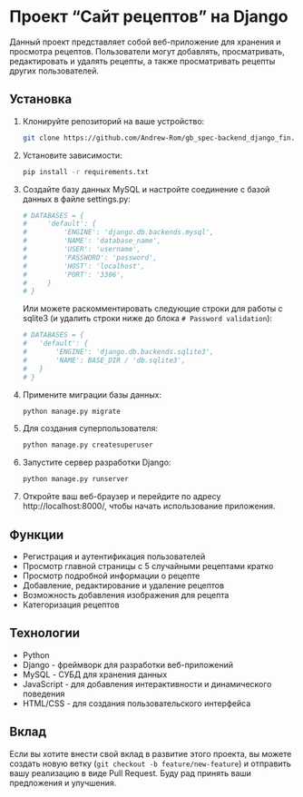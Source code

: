 # Проект “Сайт рецептов” на Django

Данный проект представляет собой веб-приложение
для хранения и просмотра рецептов. 
Пользователи могут добавлять, просматривать, редактировать и удалять рецепты, 
а также просматривать рецепты других пользователей.

## Установка
1. Клонируйте репозиторий на ваше устройство:

    ```bash
    git clone https://github.com/Andrew-Rom/gb_spec-backend_django_fin.git
    ```

2. Установите зависимости:

    ```bash
    pip install -r requirements.txt
    ```

3. Создайте базу данных MySQL и настройте соединение с базой данных в файле settings.py:

    ```python
    # DATABASES = {
    #     'default': {
    #         'ENGINE': 'django.db.backends.mysql',
    #         'NAME': 'database_name',
    #         'USER': 'username',
    #         'PASSWORD': 'password',
    #         'HOST': 'localhost',
    #         'PORT': '3306',
    #     }
    # }
   ```
   
   Или можете раскомментировать следующие строки для работы с sqlite3 (и удалить строки ниже до блока `# Password validation`):
   ```python
   # DATABASES = {
   #   'default': {
   #       'ENGINE': 'django.db.backends.sqlite3',
   #       'NAME': BASE_DIR / 'db.sqlite3',
   #   }
   # }
   ```
   
4. Примените миграции базы данных:

    ```bash
    python manage.py migrate
    ```

5. Для создания суперпользователя:

    ```bash
    python manage.py createsuperuser
    ```

6. Запустите сервер разработки Django:

    ```bash
    python manage.py runserver
    ```

7. Откройте ваш веб-браузер и перейдите по адресу http://localhost:8000/, чтобы начать использование приложения.

## Функции

- Регистрация и аутентификация пользователей
- Просмотр главной страницы с 5 случайными рецептами кратко
- Просмотр подробной информации о рецепте
- Добавление, редактирование и удаление рецептов
- Возможность добавления изображения для рецепта
- Категоризация рецептов

## Технологии

- Python
- Django - фреймворк для разработки веб-приложений
- MySQL - СУБД для хранения данных
- JavaScript - для добавления интерактивности и динамического поведения
- HTML/CSS - для создания пользовательского интерфейса

## Вклад

Если вы хотите внести свой вклад в развитие этого проекта, 
вы можете создать новую ветку (`git checkout -b feature/new-feature`) 
и отправить вашу реализацию в виде Pull Request. 
Буду рад принять ваши предложения и улучшения.